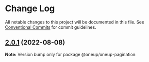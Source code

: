 # Change Log

All notable changes to this project will be documented in this file.
See [Conventional Commits](https://conventionalcommits.org) for commit guidelines.

## [2.0.1](https://github.com/oneupsoft/oneup-pagination/compare/@oneup/oneup-pagination@2.0.0...@oneup/oneup-pagination@2.0.1) (2022-08-08)

**Note:** Version bump only for package @oneup/oneup-pagination
